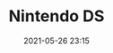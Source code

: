 ---
date: 2021-05-26 23:15
last_modified_at: 2021-05-30 16:57
layout: category_index
title: Nintendo DS
---